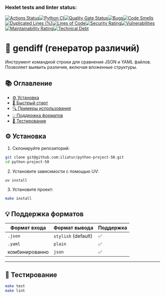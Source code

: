 ### Hexlet tests and linter status:
[![Actions Status](https://github.com/iliatur/python-project-50/actions/workflows/hexlet-check.yml/badge.svg)](https://github.com/iliatur/python-project-50/actions)[![Python CI](https://github.com/iliatur/python-project-50/actions/workflows/pyci.yml/badge.svg)](https://github.com/iliatur/python-project-50/actions/workflows/pyci.yml)[![Quality Gate Status](https://sonarcloud.io/api/project_badges/measure?project=iliatur_python-project-50&metric=alert_status)](https://sonarcloud.io/summary/new_code?id=iliatur_python-project-50)[![Bugs](https://sonarcloud.io/api/project_badges/measure?project=iliatur_python-project-50&metric=bugs)](https://sonarcloud.io/summary/new_code?id=iliatur_python-project-50)[![Code Smells](https://sonarcloud.io/api/project_badges/measure?project=iliatur_python-project-50&metric=code_smells)](https://sonarcloud.io/summary/new_code?id=iliatur_python-project-50)[![Duplicated Lines (%)](https://sonarcloud.io/api/project_badges/measure?project=iliatur_python-project-50&metric=duplicated_lines_density)](https://sonarcloud.io/summary/new_code?id=iliatur_python-project-50)[![Lines of Code](https://sonarcloud.io/api/project_badges/measure?project=iliatur_python-project-50&metric=ncloc)](https://sonarcloud.io/summary/new_code?id=iliatur_python-project-50)[![Security Rating](https://sonarcloud.io/api/project_badges/measure?project=iliatur_python-project-50&metric=security_rating)](https://sonarcloud.io/summary/new_code?id=iliatur_python-project-50)[![Vulnerabilities](https://sonarcloud.io/api/project_badges/measure?project=iliatur_python-project-50&metric=vulnerabilities)](https://sonarcloud.io/summary/new_code?id=iliatur_python-project-50)[![Maintainability Rating](https://sonarcloud.io/api/project_badges/measure?project=iliatur_python-project-50&metric=sqale_rating)](https://sonarcloud.io/summary/new_code?id=iliatur_python-project-50)[![Technical Debt](https://sonarcloud.io/api/project_badges/measure?project=iliatur_python-project-50&metric=sqale_index)](https://sonarcloud.io/summary/new_code?id=iliatur_python-project-50)

# 🧠 gendiff (генератор различий)
Инструмент командной строки для сравнения JSON и YAML файлов.
Позволяет выявить различия, включая вложенные структуры.

## 📚 Оглавление

- [⚙️ Установка](#-установка)
- [🚀 Быстрый старт](#-быстрый-старт)
- [🔍 Примеры использования](#-примеры-использования)
- [💡 Поддержка форматов](#-поддержка-форматов)
- [🧪 Тестирование](#-тестирование)


## ⚙️ Установка
1. Склонируйте репозиторий:
```bash
git clone git@github.com:iliatur/python-project-50.git
cd python-project-50
```
2. Установите зависимости с помощью UV:
```bash
uv install
```
3. Установите проект:
```bash
make install
```

## 💡 Поддержка форматов
| Формат входа | Формат вывода     | Поддержка |
|--------------|-------------------|-----------|
| `.json`      | `stylish` (default) |   ✅     |
| `.yaml`      | `plain`            |    ✅     |
| комбинированно | `json`            |   ✅     |

---

## 🧪 Тестирование
```bash
make test
make lint
```
